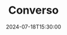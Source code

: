 ---
title: "Converso"
tags: ["AI", "Python", "LangChain", "LLM"]
type: "project"
summary: Converso is a LangChain extension that streamlines data acquisition and action execution through natural language
githuburl: "https://github.com/gianfrancodemarco/converso"
date:  2024-07-18T15:30:00
---